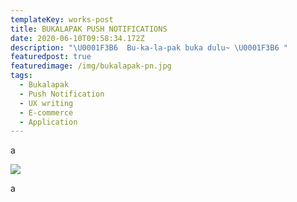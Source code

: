 ```yaml
---
templateKey: works-post
title: BUKALAPAK PUSH NOTIFICATIONS
date: 2020-06-10T09:58:34.172Z
description: "\U0001F3B6  Bu-ka-la-pak buka dulu~ \U0001F3B6 "
featuredpost: true
featuredimage: /img/bukalapak-pn.jpg
tags:
  - Bukalapak
  - Push Notification
  - UX writing
  - E-commerce
  - Application
---
```

a

![](/img/notification.png)

a
